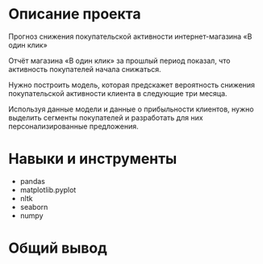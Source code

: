 # Описание проекта
Прогноз снижения покупательской активности интернет-магазина «В один клик»

Отчёт магазина «В один клик» за прошлый период показал, 
что активность покупателей начала снижаться.

Нужно построить модель, которая предскажет вероятность 
снижения покупательской активности клиента в следующие три месяца.

Используя данные модели и данные о прибыльности клиентов,
нужно выделить сегменты покупателей и разработать для них 
персонализированные предложения.
# Навыки и инструменты

- pandas
- matplotlib.pyplot
- nltk
- seaborn
- numpy

# Общий вывод
